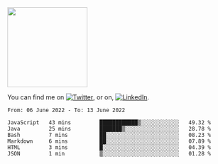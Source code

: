 <!-- ![visitors](https://visitor-badge.glitch.me/badge?page_id=page.id) -->

<img height="180em" src="https://github-readme-stats.vercel.app/api?username=alihernandez&show_icons=true&hide_border=true&&count_private=true&include_all_commits=true" />

<!-- Actual text -->

You can find me on [![Twitter][1.2]][1], or on, [![LinkedIn][2.2]][2].

<!-- Icons -->

[1.2]: http://i.imgur.com/wWzX9uB.png (twitter icon without padding)
[2.2]: https://raw.githubusercontent.com/MartinHeinz/MartinHeinz/master/linkedin-3-16.png (LinkedIn icon without padding)

<!-- Links to your social media accounts -->

[1]: https://twitter.com/phantomramen
[2]: https://www.linkedin.com/in/ali-hernandez-96b1b71a9/

<!--START_SECTION:waka-->

```text
From: 06 June 2022 - To: 13 June 2022

JavaScript   43 mins         ████████████▒░░░░░░░░░░░░   49.32 %
Java         25 mins         ███████▒░░░░░░░░░░░░░░░░░   28.78 %
Bash         7 mins          ██░░░░░░░░░░░░░░░░░░░░░░░   08.23 %
Markdown     6 mins          ██░░░░░░░░░░░░░░░░░░░░░░░   07.89 %
HTML         3 mins          █░░░░░░░░░░░░░░░░░░░░░░░░   04.39 %
JSON         1 min           ▒░░░░░░░░░░░░░░░░░░░░░░░░   01.28 %
```

<!--END_SECTION:waka-->
